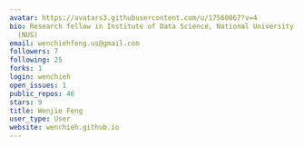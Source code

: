 ```yaml
---
avatar: https://avatars3.githubusercontent.com/u/17560067?v=4
bio: Research fellow in Institute of Data Science, National University of Singapore
  (NUS)
email: wenchiehfeng.us@gmail.com
followers: 7
following: 25
forks: 1
login: wenchieh
open_issues: 1
public_repos: 46
stars: 9
title: Wenjie Feng
user_type: User
website: wenchieh.github.io
---
```

